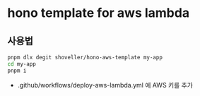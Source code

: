 # hono template for aws lambda

## 사용법

```sh
pnpm dlx degit shoveller/hono-aws-template my-app
cd my-app
pnpm i
```

- .github/workflows/deploy-aws-lambda.yml 에 AWS 키를 추가
